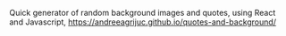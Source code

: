 Quick generator of random background images and quotes, using React and Javascript, https://andreeagrijuc.github.io/quotes-and-background/


